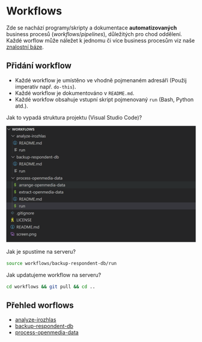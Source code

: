 # Workflows

Zde se nachází programy/skripty a dokumentace **automatizovaných** business procesů (*workflows*/*pipelines*), důležitých pro chod oddělení. Každé worflow může náležet k jednomu či více business procesům viz naše [znalostní báze](https://github.com/czech-radio/organization/tree/main/docs/Software/Processes).

## Přidání workflow

- Každé workflow je umístěno ve vhodně pojmenaném adresáři (Použij imperativ např. `do-this`).
- Každé workflow je dokumentováno v `README.md`.
- Každé workfow obsahuje vstupní skript pojmenovaný `run` (Bash, Python atd.).

Jak to vypadá struktura projektu (Visual Studio Code)?

![screen](screen.png)

Jak je spustíme na serveru?

```bash
source workflows/backup-respondent-db/run
```

Jak updatujeme workflow na serveru?

```bash
cd workflows && git pull && cd ..
```

## Přehled worflows

- [analyze-irozhlas](https://github.com/czech-radio/workflows/tree/main/analyze-irozhlas)
- [backup-respondent-db](https://github.com/czech-radio/workflows/tree/main/backup-respondent-db)
- [process-openmedia-data](https://github.com/czech-radio/workflows/tree/main/process-openmedia-data)
